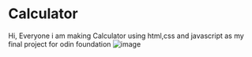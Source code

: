 # Calculator
Hi, Everyone i am making Calculator using html,css and javascript as my final project for odin foundation
![image](https://github.com/AyushSGithub24/Calculator/assets/135719356/c8283b03-26f6-4d9c-b3b6-e45c6ffe9fcc)
